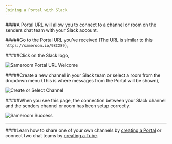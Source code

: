 ```yaml
---
Joining a Portal with Slack
---
```


####A Portal URL will allow you to connect to a channel or room on the senders chat team with your Slack account. 

#####Go to the Portal URL you’ve received (The URL is similar to this `https://sameroom.io/98IX89`),

#####Click on the Slack logo,

![Sameroom Portal URL Welcome](https://in.kato.im/9d61ad2c6157ff01c8ae8918e98b4ab192ef7fefbcf21329846833fc88ab1d2b/Sameroom-Select-Platform-_0008_Slack.png)


#####Create a new channel in your Slack team or select a room from the dropdown menu (This is where messages from the Portal will be shown),

![Create or Select Channel](https://in.kato.im/c71619ccc8948f0cde5d7a7931249c5232a582b8ee6b75a6c1e8ead334742e8/Sameroom%20Join%20Portal%20Select%20Room%20Slack%20Destination.png)


#####When you see this page, the connection between your Slack channel and the senders channel or room has been setup correctly.

![Sameroom Success](https://in.kato.im/bc1ac42c1d1d5632a436e92b5b3603422261f99a64c602007a895ecd38973336/Sameroom%20Join%20Portal%20Success%20copy.png)

---

####Learn how to share one of your own channels by [creating a Portal](/getting-started/en/tubes-portals/portals) or connect two chat teams by [creating a Tube](/getting-started/en/tubes-portals/tubes).

